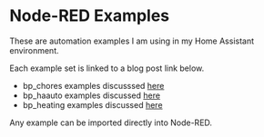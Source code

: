 # Node-RED Examples
 These are automation examples I am using in my Home Assistant environment.

Each example set is linked to a blog post link below.
- bp_chores examples discusssed [here](https://mwunderling.com/blog/chore_tracker.html)
- bp_haauto examples discussed [here](https://mwunderling.com)
- bp_heating examples discussed [here](https://mwunderling.com/blog/smartheating.html)

Any example can be imported directly into Node-RED.
